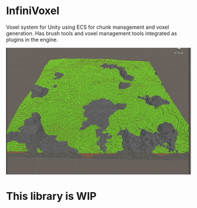 # InfiniVoxel

Voxel system for Unity using ECS for chunk management and voxel generation. 
Has brush tools and voxel management tools integrated as plugins in the engine.

![Several chunks rendered with simple minecraft looking blocks](/voxels.png)

# This library is WIP
